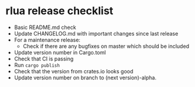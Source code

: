# rlua release checklist

* Basic README.md check
* Update CHANGELOG.md with important changes since last release
* For a maintenance release:
  * Check if there are any bugfixes on master which should be included
* Update version number in Cargo.toml
* Check that CI is passing
* Run `cargo publish`
* Check that the version from crates.io looks good
* Update version number on branch to (next version)-alpha.
